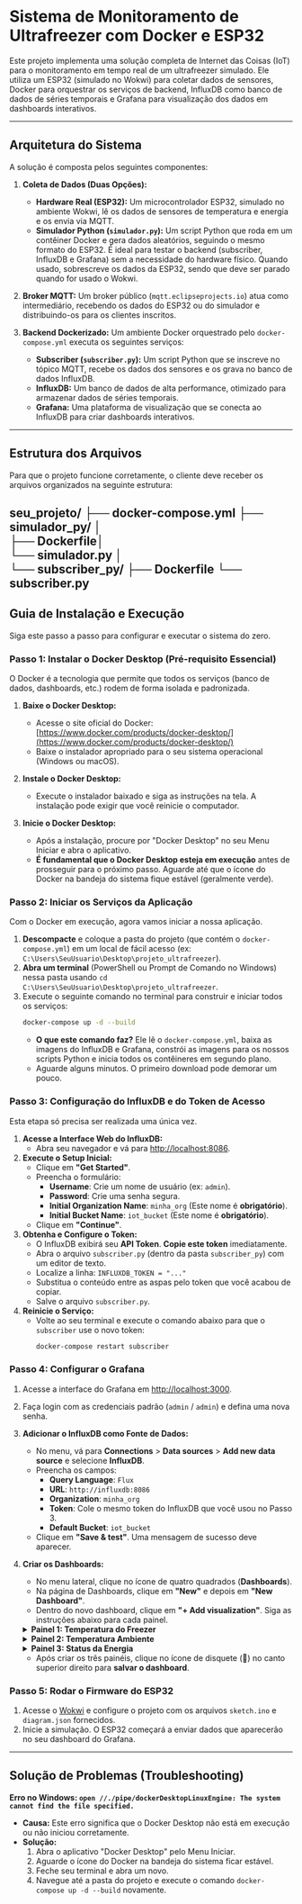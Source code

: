# Sistema de Monitoramento de Ultrafreezer com Docker e ESP32

Este projeto implementa uma solução completa de Internet das Coisas (IoT) para o monitoramento em tempo real de um ultrafreezer simulado. Ele utiliza um ESP32 (simulado no Wokwi) para coletar dados de sensores, Docker para orquestrar os serviços de backend, InfluxDB como banco de dados de séries temporais e Grafana para visualização dos dados em dashboards interativos.

---

## Arquitetura do Sistema

A solução é composta pelos seguintes componentes:

1.  **Coleta de Dados (Duas Opções):**
    * **Hardware Real (ESP32):** Um microcontrolador ESP32, simulado no ambiente Wokwi, lê os dados de sensores de temperatura e energia e os envia via MQTT.
    * **Simulador Python (`simulador.py`):** Um script Python que roda em um contêiner Docker e gera dados aleatórios, seguindo o mesmo formato do ESP32. É ideal para testar o backend (subscriber, InfluxDB e Grafana) sem a necessidade do hardware físico. Quando usado, sobrescreve os dados da ESP32, sendo que deve ser parado quando for usado o Wokwi.

2.  **Broker MQTT:** Um broker público (`mqtt.eclipseprojects.io`) atua como intermediário, recebendo os dados do ESP32 ou do simulador e distribuindo-os para os clientes inscritos.

3.  **Backend Dockerizado:** Um ambiente Docker orquestrado pelo `docker-compose.yml` executa os seguintes serviços:
    * **Subscriber (`subscriber.py`):** Um script Python que se inscreve no tópico MQTT, recebe os dados dos sensores e os grava no banco de dados InfluxDB.
    * **InfluxDB:** Um banco de dados de alta performance, otimizado para armazenar dados de séries temporais.
    * **Grafana:** Uma plataforma de visualização que se conecta ao InfluxDB para criar dashboards interativos.

---

## Estrutura dos Arquivos

Para que o projeto funcione corretamente, o cliente deve receber os arquivos organizados na seguinte estrutura:

seu_projeto/
├── docker-compose.yml
├── simulador_py/
   │   
   ├── Dockerfile│   
   └── simulador.py
│     
└── subscriber_py/
   ├── Dockerfile
   └── subscriber.py
---

## Guia de Instalação e Execução

Siga este passo a passo para configurar e executar o sistema do zero.

### Passo 1: Instalar o Docker Desktop (Pré-requisito Essencial)

O Docker é a tecnologia que permite que todos os serviços (banco de dados, dashboards, etc.) rodem de forma isolada e padronizada.

1.  **Baixe o Docker Desktop:**
    * Acesse o site oficial do Docker: [https://www.docker.com/products/docker-desktop/](https://www.docker.com/products/docker-desktop/)
    * Baixe o instalador apropriado para o seu sistema operacional (Windows ou macOS).

2.  **Instale o Docker Desktop:**
    * Execute o instalador baixado e siga as instruções na tela. A instalação pode exigir que você reinicie o computador.

3.  **Inicie o Docker Desktop:**
    * Após a instalação, procure por "Docker Desktop" no seu Menu Iniciar e abra o aplicativo.
    * **É fundamental que o Docker Desktop esteja em execução** antes de prosseguir para o próximo passo. Aguarde até que o ícone do Docker na bandeja do sistema fique estável (geralmente verde).

### Passo 2: Iniciar os Serviços da Aplicação

Com o Docker em execução, agora vamos iniciar a nossa aplicação.

1.  **Descompacte** e coloque a pasta do projeto (que contém o `docker-compose.yml`) em um local de fácil acesso (ex: `C:\Users\SeuUsuario\Desktop\projeto_ultrafreezer`).
2.  **Abra um terminal** (PowerShell ou Prompt de Comando no Windows) nessa pasta usando `cd C:\Users\SeuUsuario\Desktop\projeto_ultrafreezer`.
3.  Execute o seguinte comando no terminal para construir e iniciar todos os serviços:
    ```bash
    docker-compose up -d --build
    ```
    * **O que este comando faz?** Ele lê o `docker-compose.yml`, baixa as imagens do InfluxDB e Grafana, constrói as imagens para os nossos scripts Python e inicia todos os contêineres em segundo plano.
    * Aguarde alguns minutos. O primeiro download pode demorar um pouco.

### Passo 3: Configuração do InfluxDB e do Token de Acesso

Esta etapa só precisa ser realizada uma única vez.

1.  **Acesse a Interface Web do InfluxDB:**
    * Abra seu navegador e vá para [http://localhost:8086](http://localhost:8086).
2.  **Execute o Setup Inicial:**
    * Clique em **"Get Started"**.
    * Preencha o formulário:
        * **Username**: Crie um nome de usuário (ex: `admin`).
        * **Password**: Crie uma senha segura.
        * **Initial Organization Name**: `minha_org` (Este nome é **obrigatório**).
        * **Initial Bucket Name**: `iot_bucket` (Este nome é **obrigatório**).
    * Clique em **"Continue"**.
3.  **Obtenha e Configure o Token:**
    * O InfluxDB exibirá seu **API Token**. **Copie este token** imediatamente.
    * Abra o arquivo `subscriber.py` (dentro da pasta `subscriber_py`) com um editor de texto.
    * Localize a linha: `INFLUXDB_TOKEN = "..."`
    * Substitua o conteúdo entre as aspas pelo token que você acabou de copiar.
    * Salve o arquivo `subscriber.py`.
4.  **Reinicie o Serviço:**
    * Volte ao seu terminal e execute o comando abaixo para que o `subscriber` use o novo token:
        ```bash
        docker-compose restart subscriber
        ```

### Passo 4: Configurar o Grafana

1.  Acesse a interface do Grafana em [http://localhost:3000](http://localhost:3000).
2.  Faça login com as credenciais padrão (`admin` / `admin`) e defina uma nova senha.
3.  **Adicionar o InfluxDB como Fonte de Dados:**
    * No menu, vá para **Connections** > **Data sources** > **Add new data source** e selecione **InfluxDB**.
    * Preencha os campos:
        * **Query Language**: `Flux`
        * **URL**: `http://influxdb:8086`
        * **Organization**: `minha_org`
        * **Token**: Cole o mesmo token do InfluxDB que você usou no Passo 3.
        * **Default Bucket**: `iot_bucket`
    * Clique em **"Save & test"**. Uma mensagem de sucesso deve aparecer.

4.  **Criar os Dashboards:**
    * No menu lateral, clique no ícone de quatro quadrados (**Dashboards**).
    * Na página de Dashboards, clique em **"New"** e depois em **"New Dashboard"**.
    * Dentro do novo dashboard, clique em **"+ Add visualization"**. Siga as instruções abaixo para cada painel.

    <details>
    <summary><strong>Painel 1: Temperatura do Freezer</strong></summary>

    1.  Na tela de criação, selecione **"InfluxDB"** como a fonte de dados (Data Source).
    2.  Cole a seguinte consulta **Flux** no editor:
        ```flux
        from(bucket: "iot_bucket")
          |> range(start: v.timeRangeStart, stop: v.timeRangeStop)
          |> filter(fn: (r) => r["_measurement"] == "dados_sensores")
          |> filter(fn: (r) => r["_field"] == "temperatura_freezer")
          |> yield(name: "Temperatura Freezer")
        ```
    3.  No painel direito, em "Panel options", defina o **Title** como `Temperatura do Freezer`.
    4.  Em "Standard options", defina a **Unit** como `Temperature > Celsius (°C)`.
    5.  Clique em **"Apply"** para adicionar o painel.
    </details>

    <details>
    <summary><strong>Painel 2: Temperatura Ambiente</strong></summary>

    1.  Clique em "+ Add visualization" novamente.
    2.  Selecione **"InfluxDB"** como a fonte de dados.
    3.  Cole a seguinte consulta **Flux** no editor:
        ```flux
        from(bucket: "iot_bucket")
          |> range(start: v.timeRangeStart, stop: v.timeRangeStop)
          |> filter(fn: (r) => r["_measurement"] == "dados_sensores")
          |> filter(fn: (r) => r["_field"] == "temperatura_ambiente")
          |> yield(name: "Temperatura Ambiente")
        ```
    4.  No painel direito, defina o **Title** como `Temperatura Ambiente` e a **Unit** como `Temperature > Celsius (°C)`.
    5.  Clique em **"Apply"**.
    </details>

    <details>
    <summary><strong>Painel 3: Status da Energia</strong></summary>

    1.  Clique em "+ Add visualization".
    2.  Selecione **"InfluxDB"** como a fonte de dados.
    3.  Cole a seguinte consulta **Flux**:
        ```flux
        from(bucket: "iot_bucket")
          |> range(start: v.timeRangeStart, stop: v.timeRangeStop)
          |> filter(fn: (r) => r["_measurement"] == "dados_sensores")
          |> filter(fn: (r) => r["_field"] == "status_energia")
          |> yield(name: "Status Energia")
        ```
    4.  No painel direito, mude a **Visualization** para **"State timeline"**.
    5.  Em **Value mappings**, configure duas regras:
        * **Regra 1:** `Value`: `1`, `Display text`: `Ligado`, `Color`: `green`.
        * **Regra 2:** `Value`: `0`, `Display text`: `Desligado`, `Color`: `red`.
    6.  Defina o **Title** como `Status da Energia`.
    7.  Clique em **"Apply"**.
    </details>

    * Após criar os três painéis, clique no ícone de disquete (💾) no canto superior direito para **salvar o dashboard**.

### Passo 5: Rodar o Firmware do ESP32

1.  Acesse o [Wokwi](https://wokwi.com/) e configure o projeto com os arquivos `sketch.ino` e `diagram.json` fornecidos.
2.  Inicie a simulação. O ESP32 começará a enviar dados que aparecerão no seu dashboard do Grafana.

---

## Solução de Problemas (Troubleshooting)

**Erro no Windows: `open //./pipe/dockerDesktopLinuxEngine: The system cannot find the file specified.`**

* **Causa:** Este erro significa que o Docker Desktop não está em execução ou não iniciou corretamente.
* **Solução:**
    1.  Abra o aplicativo "Docker Desktop" pelo Menu Iniciar.
    2.  Aguarde o ícone do Docker na bandeja do sistema ficar estável.
    3.  Feche seu terminal e abra um novo.
    4.  Navegue até a pasta do projeto e execute o comando `docker-compose up -d --build` novamente.
